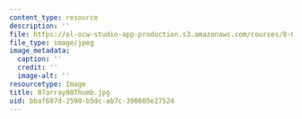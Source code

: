 ```yaml
---
content_type: resource
description: ''
file: https://ol-ocw-studio-app-production.s3.amazonaws.com/courses/8-02t-electricity-and-magnetism-spring-2005/bbaf607d2590b5dcab7c390605e27524_07array08Thumb.jpg
file_type: image/jpeg
image_metadata:
  caption: ''
  credit: ''
  image-alt: ''
resourcetype: Image
title: 07array08Thumb.jpg
uid: bbaf607d-2590-b5dc-ab7c-390605e27524
---
```

